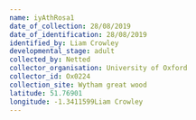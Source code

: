 ```yaml
---
name: iyAthRosa1
date_of_collection: 28/08/2019
date_of_identification: 28/08/2019
identified_by: Liam Crowley
developmental_stage: adult
collected_by: Netted
collector_organisation: University of Oxford
collector_id: Ox0224
collection_site: Wytham great wood
latitude: 51.76901
longitude: -1.3411599Liam Crowley
---
```

